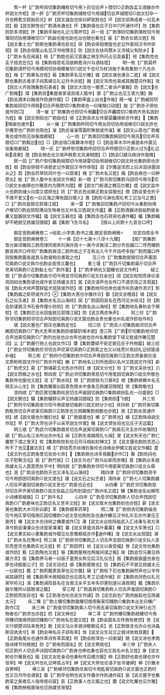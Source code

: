 <!-- { "loadSidebar": true } -->
　　帮一杯【广韵布囘切集韵晡枚切今用卜灰切合声卜隈切○正韵饭盂又酒器亦作杯説文作桮】滂一肧【广韵芳杯切集韵铺枚切今用铺切合声铺隈切○説文妇孕一月也韩愈文胚胎前光】衃【説文凝血也徐曰衃犹胚也】坏【説文邱再成者一曰瓦未烧】醅【説文醉饱也广韵酒未漉也】阫【集韵墙也庄子日中穴阫通作坏】防【集韵防防多须貌】抔【集韵手掬也礼记污尊抔饮】并一培【广韵薄囘切集韵蒲枚切今用蒲囘切协用蒲帷切○广韵益也隄也助也治也随也重也】裴【广韵衣长貌又姓】陪【説文重土也广韵厠也集韵满也臣也】徘【韵会徘徊便旋也史记作裵囘汉书作俳佪】倍【韵会倍尾山名见汉书地理志】防【説文右扶风鄠乡又沛城父有防乡】【广韵乡名在闻喜】棓【广韵姓也前汉袁盎之棓生所问占见袁盎】掊【集韵克也孟子掊克在位】毰【集韵毰毸毛羽貌韩愈诗兴与酒毰毸】
　　明一枚【广韵莫杯切集韵谟杯切今用模囘切协用模帷切○説文干也可为杖诗施于条枚集韵个凡也亦姓】梅【广韵果名亦姓】莓【集韵草名见尔雅】媒【説文谋也谋合二姓】禖【説文祭也集韵古者求子祠髙禖见礼记月令亦姓】脢【説文背肉也易咸其脢楚词作脄】玫【説文火齐玫瑰集韵石美者】鋂【説文大琐也一镮贯二者诗卢重鋂】防【説文也广韵雉】煤【集韵炱集屋者家语炱煤入甑中】塺【广韵尘也见王褒九懐】酶【韵会酒本曰酶或作防通作媒】□【集韵草盛上出也作毎】精一嗺【广韵臧囘切集韵祖囘切今用租切合声租隈切○集韵嗟也一曰嗺頽口动貌】朘【广韵赤子阴也或作防□】
　　清一崔【广韵集韵仓囘切今用麤切合声麤隈切○集韵齐邑名因封为姓】催【説文相捣也广韵廹也】缞【正韵丧衣左传晏婴麤缞斩亦作衰】【集韵隤崩也或作】
　　从一摧【广韵集韵昨囘切今用丛囘切协用徂帷切○説文挤也尔雅至也广韵折也阻也】漼【韵会漼漼雪霜积聚貌或作凗】崔【説文山髙也广韵崔嵬也或作防见张衡南都赋】
　　心一防【广韵素回切集韵稣回切今用苏切合声苏隈切○广韵鞍边也】□【韵会毰□鳯舞本作毸】□【韵会草木华叶垂貌本作蓑见张衡南都赋】
　　晓一灰【广韵呼恢切集韵呼回切合声呼隈切○正韵火过为礼记和请潄】豗【韵会相击也又喧声韩愈文风涛相豗】□【韵会□尵马病诗作虺隤】
　　匣一回【广韵户恢切集韵胡隈切今用胡雷切协用胡帷切○説文转也集韵邪也亦姓】徊【韵会徘徊不进貌史记作裵回汉书作俳佪】洄【尔雅逆流而上曰泝洄诗遡洄从之】茴【韵会药草防风叶也一曰茴香】槐【广韵木名又姓】瘣【韵会病也一曰肿旁出】蚘【广韵人腹中长虫説文作蛕】影一隈【广韵乌恢切集韵乌回切今用乌切○説文水曲隩也尔雅厓内为隩外为隈】椳【説文门枢谓之椳见尔雅】煨【説文盆中火也韵防煻火曰煨又煨烬也】防【广韵五色丝餙正韵女容服也】偎【韵会爱也列子不偎不爱又也一曰北海之隅有国曰偎人】畏【韵防弓渊也周礼考工记当弓之畏】□【广韵风低貌见郭璞江赋】
　　来一雷【广韵鲁回切集韵卢回切今从集韵协用卢帷切○韵会阴阳薄动生物者也又州名又姓説文作靁】罍【正韵酒器诗我姑酌彼金罍又盥器説文作櫑】瓃【説文玉器也】礧【集韵击也石转突也通作轠】轠【集韵轠轳不絶貌见扬雄羽猎赋】鸓【集韵飞生鸟名】
　　【按以上灰韵十九音合口呼】













　　御定音韵阐微卷二
<经部,小学类,韵书之属,御定音韵阐微>
　　钦定四库全书
　　御定音韵阐微卷三
　　十一眞【旧十七眞十八谆十九臻】
　　【按广韵集韵皆分眞谆臻爲三韵而律同用宋刘渊并爲十一眞今详眞谆二韵分齐齿撮口二呼而臻韵数音爲开口呼但广韵集韵眞谆二韵所收之子互有出入今于齐齿呼多按广韵而撮口呼则按集韵葢各就其与韵谱相合者取之也】
　　见三巾【广韵集韵居银切合声基因切眞韵○说文佩巾也韵会首饰又羃也】
　　羣三墐【广韵巨斤切集韵渠斤切合声竒寅切眞韵○正韵黏土也广韵作堇】【广韵矛柄也又鉏耰也说文作矜】
　　疑三银【广韵语巾切集韵鱼巾切今用宜邻切眞韵○说文白金也】訚【説文和悦而诤论语訚訚如也集韵语也或作訔见扬雄法言】嚚【说文语声也左传口不道忠信之言爲嚚】狺【韵会犬吠声楚辞猛犬狺狺或作防】垠【集韵地埒也岸也或作圻防通作泿沂】釿【集韵器之釿锷或作沂】【集韵大箎也尔雅作沂】鄞【説文会稽县】珢【説文石之似玉者】泿【集韵水名见山海经】圁【广韵圁阳县名在西河见水经注】防【韵会防谨貌汉书石奋传僮仆防防】防【广韵兽名出山海经】憖【集韵地名春秋会于厥憖】峾【集韵峾沦水回旋貌见郭璞江赋】防【说文两虎争声】
　　知三珍【广韵陟邻切集韵知邻切合声知因切眞韵○说文寳也韵会贵也重也州名或作鉁俗作珎】
　　塡【説文塞也广韵压也集韵定也】
　　彻三防【广韵丑人切集韵痴邻切合声絺因切眞韵○广韵犬走草状集韵防猭猿狖缘木貌】澄三陈【广韵珍切集韵地邻切合声池寅切眞韵○广韵列也张也众也布也故也亦州名集韵堂下径又姓或作敶见楚词】尘【广韵鹿行扬土也説文作□】螴【集韵螴蜳不安定貌见庄子外物篇】娘三纫【广韵女邻切集韵尼邻切合声尼寅切真韵○正韵索之也又以线贯针爲纫礼记纫箴请补缀】
　　帮三彬【广韵府巾切集韵悲巾切合声卑因切眞韵○正韵文质备貌论语文质彬彬説文作份广韵亦作斌】豳【广韵地名公刘所邑因以名州又姓説文作邠】虨【广韵虎文】霦【广韵璘霦玉光色亦作防】攽【説文分也】玢【广韵文采状也】汃【説文西极之水也】帮四宾【广韵必邻切集韵卑民切今用笔因切眞韵○説文所敬也集韵导也服也又姓】滨【广韵水际】镔【广韵镔铁为刀甚利】槟【集韵槟榔木名无枝实从心生】防【集韵獭属似狐青色居水中食鱼见扬雄羽猎赋】傧【集韵敬也】
　　滂四缤【广韵匹賔切集韵纰民切合声披因切眞韵○集韵缤纷乱也一曰盛貌】□【説文鬭也】驞【集韵驞駍众声见扬雄羽猎赋】防【集韵防飞貌】
　　并三贫【广韵符巾切集韵皮巾切今用皮银切眞韵○説文财分少也】并四频【广韵符眞切集韵毗宾切合声皮寅切眞韵○正韵厓也又频顣集韵频数也亦姓】濒【正韵水厓通作频】嫔【説文服也尔雅妇也】颦【广韵眉蹙也】嚬【广韵笑也】蠙【正韵珠母説文作玭】苹【广韵大萍也诗于以采苹説文作薲】矉【说文恨张目也见庄子天运篇】
　　明三珉【广韵武巾切集韵眉贫切合声迷寅切眞韵○广韵美石次玉亦作玫瑉防】岷【广韵山名江水所出亦州名】闽【正韵东南越周礼七闽】旻【说文秋天也广韵仁覆愍下谓之旻天】旼【集韵旼旼和也见司马相如封禅文】忞【说文彊也韵防忞忞心所不了也见雄法言】缗【广韵钱贯亦丝绪钓鱼纶也诗维丝伊缗又姓说文作緍】罠【说文钓也正韵兔罟见张协七命】【集韵病也诗多我觏亦作□】暋【韵防闷也庄子慰暋沈屯】笢【广韵竹肤】□【说文鸟也广韵鸟似翠而赤喙】苠【集韵众多貌扬雄太元人苠苠而处乎中】明四民【广韵集韵弥邻切今用密寅切眞韵○说文众萌也】泯【广韵没也韵防灭也又泽名见山海经】
　　精四津【广韵将邻切集韵资辛切今用卽因切眞韵○说文渡也】璡【说文石之似玊者】清四亲【广韵七人切集韵雌人切合声妻因切眞韵○说文至也广韵爱也近也】
　　从四秦【广韵匠邻切集韵慈邻切合声齐寅切眞韵○说文伯益之后所封国也广韵州名又姓】螓【集韵虫名似蝉而小诗螓首蛾眉】□【广韵牛名】
　　心四辛【广韵息邻切集韵斯人切合声西因切眞韵○广韵姜味也正韵日名又苦辛又姓】新【说文取木也集韵初也亦姓】薪【说文荛也集韵大木可析曰薪】莘【集韵细莘药草】
　　照二臻【广韵侧诜切集韵缁诜切今用仄莘切借用仄因切臻韵○说文至也韵防及也通作轃见汉书礼乐志亦作溱见王褒传】榛【说文木也诗树之榛栗或作□】溱【说文水出桂阳临武入汇诗溱与洧方涣涣兮韵会溱溱众也诗室家溱溱】蓁【说文草盛诗其叶蓁蓁】轃【说文大车箦也】□【说文果实如小栗集韵或作樼见左思蜀都赋亦作通作榛】潧【说文水出郑国】瀙【广韵水名在豫州】照三眞【广韵侧邻切集韵之人切合声支因切眞韵○说文仙人变形而登天也集韵实也又姓】畛【广韵田界】祯【说文以眞受福】唇【说文惊也集韵或作防】甄【正韵陶也又姓】桭【集韵屋梠也两楹间谓之桭】帐【韵会饮马橐见扬雄方言】侲【集韵养马者一曰侲子童男女称见后汉礼仪志】振【集韵振振盛也奋也厚也诗振振公子】防【说文动也】缜【集韵密致也】防【集韵石不平貌见扬雄太元一曰砺也】薽【广韵茢薽豕首草也见尔雅】磌【广韵柱下石也集韵磌然声也公羊传闻其磌然】稹【集韵草木根相廹迮也见周礼考工记或作槇】袗【集韵衣同色仪礼兄弟毕袗元】滇【集韵滇阳县名在汝南汉永平五年失印更刻遂以滇爲愼】籈【集韵乐器尔雅所以鼓敔谓之籈】
　　穿三瞠【广韵昌眞切集韵称人切合声蚩因切眞韵○正韵怒而张目也】嗔【正韵恚也叱也说文作謓】防【说文起也广韵肉胀起也见扬雄太元】
　　床二榛【广韵士臻切集韵锄臻切借用柴寅切臻韵○集韵本丛生曰榛广韵作□】
　　床三神【广韵食邻切集韵乘人切今用舌寅切眞韵○说文天神引出万物者也广韵灵也亦姓】防【说文神也】
　　审二莘【广韵所臻切集韵疏臻切今用师臻切借用师因切臻韵○广韵地名在虢又姓】姺【韵会国名左传商有姺邳】侁【说文行貌楚词往来侁侁】駪【说文马众多貌诗駪駪征夫】诜【正韵致言也亦众也诗螽斯羽诜诜兮】峷【韵会神名庄子邱有峷】甡【说文众生竝立之貌诗甡甡其鹿】【正韵鱼尾长也通作莘诗有莘其尾】籸【韵会粉滓也一曰粥凝】兟【说文进也李商隐诗绛节何兟兟】防【广韵有防国名】防【说文寒病也】
　　审三申【广韵失人切正韵升人切合声诗因切眞韵○广韵身也伸也重也容也又辰名州名又姓】身【说文躬也尔雅我也】娠【说文女妊身动也春秋传后缗方娠】伸【正韵舒也直也理也亦作信申】呻【说文吟也礼记呻其占毕】绅【说文大带也论语子张书诸绅】柛【尔雅木自弊柛】
　　禅三辰【广韵植邻切集韵丞眞切今用匙寅切眞韵○说文震也正韵时也又日月所会谓辰】晨【广韵早也明也说文作曟亦作防通作辰】宸【说文屋宇也集韵室之奥者后人指帝居曰宸】臣【正韵事人也又服之也】麎【说文牝麋也见尔雅】桭【集韵柍桭屋端也见扬雄甘泉赋】
